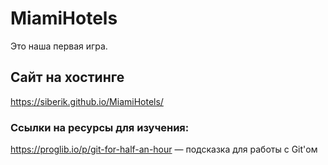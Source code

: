 # MiamiHotels
Это наша первая игра.

## Сайт на хостинге
https://siberik.github.io/MiamiHotels/

### Ссылки на ресурсы для изучения:
https://proglib.io/p/git-for-half-an-hour — подсказка для работы с Git'ом
